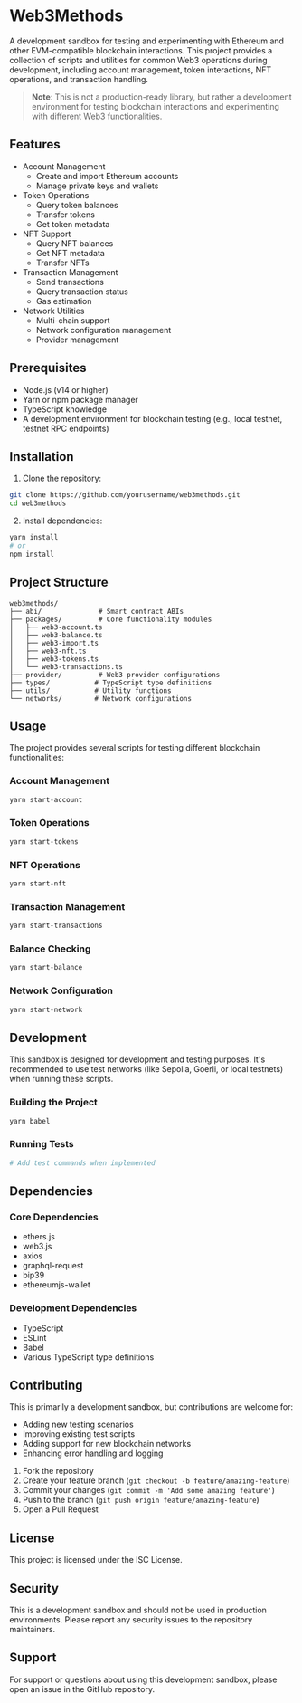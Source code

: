 # Web3Methods

A development sandbox for testing and experimenting with Ethereum and other EVM-compatible blockchain interactions. This project provides a collection of scripts and utilities for common Web3 operations during development, including account management, token interactions, NFT operations, and transaction handling.

> **Note**: This is not a production-ready library, but rather a development environment for testing blockchain interactions and experimenting with different Web3 functionalities.

## Features

- Account Management
  - Create and import Ethereum accounts
  - Manage private keys and wallets
- Token Operations
  - Query token balances
  - Transfer tokens
  - Get token metadata
- NFT Support
  - Query NFT balances
  - Get NFT metadata
  - Transfer NFTs
- Transaction Management
  - Send transactions
  - Query transaction status
  - Gas estimation
- Network Utilities
  - Multi-chain support
  - Network configuration management
  - Provider management

## Prerequisites

- Node.js (v14 or higher)
- Yarn or npm package manager
- TypeScript knowledge
- A development environment for blockchain testing (e.g., local testnet, testnet RPC endpoints)

## Installation

1. Clone the repository:
```bash
git clone https://github.com/yourusername/web3methods.git
cd web3methods
```

2. Install dependencies:
```bash
yarn install
# or
npm install
```

## Project Structure

```
web3methods/
├── abi/              # Smart contract ABIs
├── packages/         # Core functionality modules
│   ├── web3-account.ts
│   ├── web3-balance.ts
│   ├── web3-import.ts
│   ├── web3-nft.ts
│   ├── web3-tokens.ts
│   └── web3-transactions.ts
├── provider/         # Web3 provider configurations
├── types/           # TypeScript type definitions
├── utils/           # Utility functions
└── networks/        # Network configurations
```

## Usage

The project provides several scripts for testing different blockchain functionalities:

### Account Management
```bash
yarn start-account
```

### Token Operations
```bash
yarn start-tokens
```

### NFT Operations
```bash
yarn start-nft
```

### Transaction Management
```bash
yarn start-transactions
```

### Balance Checking
```bash
yarn start-balance
```

### Network Configuration
```bash
yarn start-network
```

## Development

This sandbox is designed for development and testing purposes. It's recommended to use test networks (like Sepolia, Goerli, or local testnets) when running these scripts.

### Building the Project
```bash
yarn babel
```

### Running Tests
```bash
# Add test commands when implemented
```

## Dependencies

### Core Dependencies
- ethers.js
- web3.js
- axios
- graphql-request
- bip39
- ethereumjs-wallet

### Development Dependencies
- TypeScript
- ESLint
- Babel
- Various TypeScript type definitions

## Contributing

This is primarily a development sandbox, but contributions are welcome for:
- Adding new testing scenarios
- Improving existing test scripts
- Adding support for new blockchain networks
- Enhancing error handling and logging

1. Fork the repository
2. Create your feature branch (`git checkout -b feature/amazing-feature`)
3. Commit your changes (`git commit -m 'Add some amazing feature'`)
4. Push to the branch (`git push origin feature/amazing-feature`)
5. Open a Pull Request

## License

This project is licensed under the ISC License.

## Security

This is a development sandbox and should not be used in production environments. Please report any security issues to the repository maintainers.

## Support

For support or questions about using this development sandbox, please open an issue in the GitHub repository.
